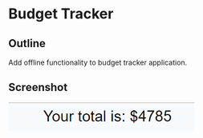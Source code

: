 # Budget Tracker

## Outline

Add offline functionality to budget tracker application.

## Screenshot

   ![Code in use](./Annotation-2019-12-16-233135.png)
